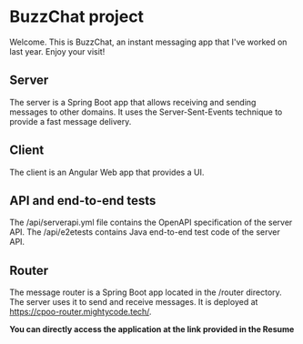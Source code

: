 # BuzzChat project

Welcome. This is BuzzChat, an instant messaging app that I've worked on last year. Enjoy your visit! 

## Server

The server is a Spring Boot app that allows receiving and sending messages to other domains. It uses the Server-Sent-Events technique to provide a fast message delivery.

## Client

The client is an Angular Web app that provides a UI.

## API and end-to-end tests

The /api/serverapi.yml file contains the OpenAPI specification of the server API.
The /api/e2etests contains Java end-to-end test code of the server API.

## Router

The message router is a Spring Boot app located in the /router directory.
The server uses it to send and receive messages.
It is deployed at https://cpoo-router.mightycode.tech/.

**You can directly access the application at the link provided in the Resume**
